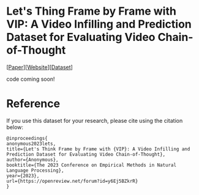 # Let's Thing Frame by Frame with VIP: A Video Infilling and Prediction Dataset for Evaluating Video Chain-of-Thought

[[Paper](https://arxiv.org/pdf/2305.13903.pdf)][[Website](https://sites.google.com/view/videocot/home)][[Dataset](https://huggingface.co/datasets/ryanhe/VIP)]

code coming soon!

# Reference
If you use this dataset for your research, please cite using the citation below:
```
@inproceedings{
anonymous2023lets,
title={Let's Think Frame by Frame with {VIP}: A Video Infilling and Prediction Dataset for Evaluating Video Chain-of-Thought},
author={Anonymous},
booktitle={The 2023 Conference on Empirical Methods in Natural Language Processing},
year={2023},
url={https://openreview.net/forum?id=y6Ej5BZkrR}
}
```

